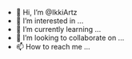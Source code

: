 - 👋 Hi, I’m @IkkiArtz
- 👀 I’m interested in ...
- 🌱 I’m currently learning ...
- 💞️ I’m looking to collaborate on ...
- 📫 How to reach me ...

<!---
IkkiArtz/IkkiArtz is a ✨ special ✨ repository because its `README.md` (this file) appears on your GitHub profile.
You can click the Preview link to take a look at your changes.
--->
